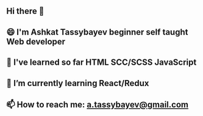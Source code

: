 ## Hi there 👋 
## 😄 I'm Ashkat Tassybayev beginner self taught Web developer
## 🔭 I've learned so far HTML SCC/SCSS JavaScript
## 🌱 I’m currently learning React/Redux
## 📫 How to reach me: a.tassybayev@gmail.com

<!--
**Aseke09/Aseke09** is a ✨ _special_ ✨ repository because its `README.md` (this file) appears on your GitHub profile.

Here are some ideas to get you started:

- 🔭 I’m currently working on ...
- 🌱 I’m currently learning ...
- 👯 I’m looking to collaborate on ...
- 🤔 I’m looking for help with ...
- 💬 Ask me about ...
- 📫 How to reach me: ...
- 😄 Pronouns: ...
- ⚡ Fun fact: ...
-->
